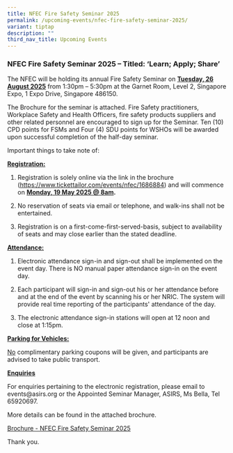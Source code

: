 ```yaml
---
title: NFEC Fire Safety Seminar 2025
permalink: /upcoming-events/nfec-fire-safety-seminar-2025/
variant: tiptap
description: ""
third_nav_title: Upcoming Events
---
```

<h3>NFEC Fire Safety Seminar 2025 – Titled: ‘Learn; Apply; Share’</h3>
<p>The NFEC will be holding its annual Fire Safety Seminar on <strong><u>Tuesday, 26 August 2025</u></strong> from
1:30pm – 5:30pm at the Garnet Room, Level 2, Singapore Expo, 1 Expo Drive,
Singapore 486150.</p>
<p>The Brochure for the seminar is attached. Fire Safety practitioners, Workplace
Safety and Health Officers, fire safety products suppliers and other related
personnel are encouraged to sign up for the&nbsp;Seminar. Ten (10) CPD
points for FSMs and Four (4) SDU points for WSHOs will be awarded upon
successful completion of the half-day seminar.</p>
<p>Important things to take note of:</p>
<p><strong><u>Registration:</u></strong>
</p>
<ol data-tight="true" class="tight">
<li>
<p>Registration is solely online via the link in the brochure (<a href="https://www.tickettailor.com/events/nfec/1686884" rel="noopener noreferrer nofollow" target="_blank">https://www.tickettailor.com/events/nfec/1686884</a>)
and will commence on <strong><u>Monday, 19 May 2025 @ 8am</u>.</strong>
</p>
</li>
<li>
<p>No reservation of seats via email or telephone, and walk-ins shall not
be entertained.</p>
</li>
<li>
<p>Registration is on a first-come-first-served-basis, subject to availability
of seats and may close earlier than the stated deadline.</p>
</li>
</ol>
<p><strong><u>Attendance:</u></strong>
</p>
<ol data-tight="true" class="tight">
<li>
<p>Electronic attendance sign-in and sign-out shall be implemented on the
event day. There is NO manual paper attendance sign-in on the event day.</p>
</li>
<li>
<p>Each participant will sign-in and sign-out his or her attendance before
and at the end of the event by scanning his or her NRIC. The system will
provide real time reporting of the participants' attendance of the day.</p>
</li>
<li>
<p>The electronic attendance sign-in stations will open at 12 noon and close
at 1:15pm.</p>
</li>
</ol>
<p><strong><u>Parking for Vehicles:</u></strong>
</p>
<p><u>No</u> complimentary parking coupons will be given, and participants
are advised to take public transport.</p>
<p><strong><u>Enquiries</u></strong>
</p>
<p>For enquiries pertaining to the electronic registration, please email
to <a rel="noopener noreferrer nofollow" target="_blank">events@asirs.org</a> or
the Appointed Seminar Manager, ASIRS, Ms Bella, Tel 65920697.</p>
<p>More details can be found in the attached brochure.</p>
<p><a href="/files/Brochure___NFEC_FIRE_SAFETY_SEMINAR_2024.pdf" rel="noopener noreferrer nofollow" target="_blank">Brochure - NFEC Fire Safety </a>
<a href="/files/Brochure___NFEC_Fire_Saftey_Seminar_2025.pdf" rel="noopener noreferrer nofollow" target="_blank">Semin</a><a href="/files/Brochure___NFEC_FIRE_SAFETY_SEMINAR_2024.pdf" rel="noopener noreferrer nofollow" target="_blank">ar 2025</a>
</p>
<p>Thank you.</p>
<p>&nbsp;</p>